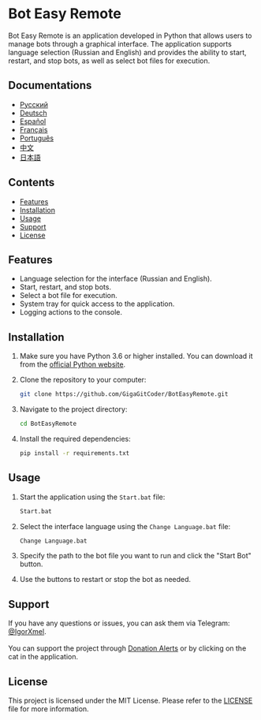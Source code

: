 # Bot Easy Remote

Bot Easy Remote is an application developed in Python that allows users to manage bots through a graphical interface. The application supports language selection (Russian and English) and provides the ability to start, restart, and stop bots, as well as select bot files for execution.

## Documentations

- [Русский](/Body/README_files/README_RU.md)  
- [Deutsch](/Body/README_files/README_DE.md)  
- [Español](/Body/README_files/README_ES.md) 
- [Français](/Body/README_files/README_FR.md)
- [Português](/Body/README_files/README_PT.md)
- [中文](/Body/README_files/README_CN.md)  
- [日本語](/Body/README_files/README_JP.md)  

## Contents

- [Features](#features)
- [Installation](#installation)
- [Usage](#usage)
- [Support](#support)
- [License](#license)

## Features

- Language selection for the interface (Russian and English).
- Start, restart, and stop bots.
- Select a bot file for execution.
- System tray for quick access to the application.
- Logging actions to the console.

## Installation

1. Make sure you have Python 3.6 or higher installed. You can download it from the [official Python website](https://www.python.org/downloads/).
2. Clone the repository to your computer:

   ```bash
   git clone https://github.com/GigaGitCoder/BotEasyRemote.git
   ```

3. Navigate to the project directory:

   ```bash
   cd BotEasyRemote
   ```

4. Install the required dependencies:

   ```bash
   pip install -r requirements.txt
   ```

## Usage

1. Start the application using the `Start.bat` file:

   ```bash
   Start.bat
   ```

2. Select the interface language using the `Change Language.bat` file:

   ```bash
   Change Language.bat
   ```

3. Specify the path to the bot file you want to run and click the "Start Bot" button.
4. Use the buttons to restart or stop the bot as needed.

## Support

If you have any questions or issues, you can ask them via Telegram: [@IgorXmel](https://t.me/IgorXmel). <br>
<br>
You can support the project through [Donation Alerts](https://www.donationalerts.com/r/ava_channel_live) or by clicking on the cat in the application.

## License

This project is licensed under the MIT License. Please refer to the [LICENSE](LICENSE) file for more information.
